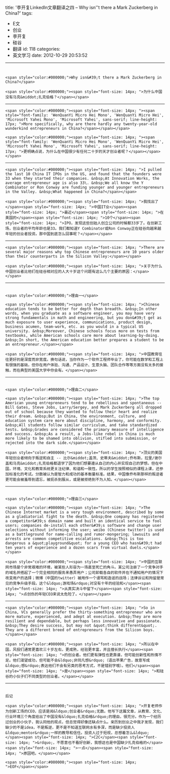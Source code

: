 title: '李开复LinkedIn文章翻译之四 – Why isn''t there a Mark Zuckerberg in China?'
tags:
  - E文
  - 创业
  - 李开复
  - 硅谷
  - 翻译
id: 118
categories:
  - 英文学习
date: 2012-10-29 20:53:52
---

# 
	<span style="color:#000000;">Why isn&#39;t there a Mark Zuckerberg in China?</span>

	<span style="color:#000000;"><span style="font-size: 14px; ">为什么中国没有马克&middot;扎克伯格？</span></span>

* * *

	<span style="color:#000000;"><span style="font-size: 14px; "><span style="font-family: 'WenQuanYi Micro Hei Mono', 'WenQuanYi Micro Hei', 'Microsoft Yahei Mono', 'Microsoft Yahei', sans-serif; line-height: 17px; ">More specifically, why are there hardly any twenty-year-old wunderkind entrepreneurs in China?</span></span></span>

	<span style="color:#000000;"><span style="font-size: 14px; "><span style="font-family: 'WenQuanYi Micro Hei Mono', 'WenQuanYi Micro Hei', 'Microsoft Yahei Mono', 'Microsoft Yahei', sans-serif; line-height: 17px; ">更明确点说，为什么在中国很少有任何二十岁的天才创业者呢？</span></span></span>

* * *

	<span style="color:#000000;"><span style="font-size: 14px; ">I pulled the last 10 China IT IPOs in the US, and found that the founders were 33 when they started their companies. &nbsp;At Innovation Works, the average entrepreneur age is also 33\. &nbsp;We all know the Y Combinator or Ron Conway are funding younger and younger entrepreneurs in the Valley. &nbsp;What happened in China?</span></span>

	<span style="color:#000000;"><span style="font-size: 14px; ">我找出了</span><span style="font-size: 14px; ">中国IT业</span><span style="font-size: 14px; ">最近</span><span style="font-size: 14px; ">在美国的</span><span style="font-size: 14px; ">10个</span><span style="font-size: 14px; ">IPO，发现这些创始人创立公司的时候都33岁了。在创新工场，创业者的平均年龄也是33。我们都知道Y Combinator或Ron Conway正在硅谷向越来越年轻的创业者投资。那中国到底怎么回事呢？</span></span>

* * *

	<span style="color:#000000;"><span style="font-size: 14px; ">There are several major reasons why top Chinese entrepreneurs are 10 years older than their counterparts in the Silicon Valley:</span></span>

	<span style="color:#000000;"><span style="font-size: 14px; ">关于为什么中国创业者比他们在硅谷相对应的人大十岁这个问题有这么几个主要的原因：</span></span>

* * *

## 
	<span style="color:#000000;">理由一</span>

	<span style="color:#000000;"><span style="font-size: 14px; ">Chinese education tends to be better for depth than breadth. &nbsp;In other words, when you graduate as a software engineer, you may have very strong fundamentals in math and engineering, but you don&#39;t get as much exposure to user experience, communications, product design, business acumen, team-work, etc. as you would in a typical US university. &nbsp;Moreover, Chinese schools focus more on tests from textbooks, while American schools care more about learning-by-doing. &nbsp;In short, the American education better prepares a student to be an entrepreneur.</span></span>

	<span style="color:#000000;"><span style="font-size: 14px; ">中国教育往往更好的是深度而非宽度。换句话说，当你作为一个软件工程师毕业了，你可能在数学和工程上有很强的基础，但你在用户体验、沟通、产品设计、生意头脑、团队合作等等方面没有太多的接触，而在典型的美国大学中你会有。</span></span>

* * *

## 
	<span style="color:#000000;">理由二</span>

	<span style="color:#000000;"><span style="font-size: 14px; ">The top American young entrepreneurs tend to be rebellious and spontaneous -- Bill Gates, Steve Jobs, Larry/Sergey, and Mark Zuckerberg all dropped out of school because they wanted to follow their heart and realize their dream. &nbsp;But in China, the environment, culture, and education system care more about discipline, harmony, and conformity. &nbsp;All students follow similar curriculum, and take standardized tests. &nbsp;Grades are considered the primary measure of intelligence and success. &nbsp;As a result, a Jobs-like rebel in China is much more likely to be shamed into oblivion, stifled into submission, or rejected into the dark side.</span></span>

	<span style="color:#000000;"><span style="font-size: 14px; ">顶尖的美国年轻创业者倾向于叛逆和自主 -- 比尔&middot;盖茨、史蒂夫&middot;乔布斯，拉里/谢尔盖和马克&middot;扎克伯格都退学了因为他们想要遵从自己的内心并实现自己的梦想。但在中国，环境、文化和教育系统更关注纪律、和谐和一致性。所以的学生按照相似的课程上课，还参加标准化的考试。分数被认为是智力和成功的基本衡量标准。结果，中国像乔布斯那样的叛逆者更可能会被羞辱到遗忘，被扼杀到服从，或是被拒绝到不为人知。</span></span>

* * *

## 
	<span style="color:#000000;">理由三</span>

	<span style="color:#000000;"><span style="font-size: 14px; ">The Chinese Internet market is a very tough environment, described by some as a gladiatorial fight to the death. &nbsp;One company has registered a competitor&#39;s domain name and built an identical service to fool users; companies de-install each other&#39;s software and change user selections without informing the user; weibo (Chinese twitter) is used as a battleground for name-calling and rumor-mongering; lawsuits and arrests are common competitive escalations. &nbsp;This is too dangerous a &quot;playground&quot; for a young CEO who hasn&#39;t had ten years of experience and a dozen scars from virtual duels.</span></span>

	<span style="color:#000000;"><span style="font-size: 14px; ">中国的互联网市场是个非常艰难的环境，被某些人形容为一场直至死亡的角斗。某公司注册了一个竞争对手的域名并搭起了一个完全相同的服务来愚弄用户；公司卸载各自的软件并在不通知用户的情况下改变用户的选择；微博（中国的twitter）被用作一个谩骂和造谣的战场；法律诉讼和拘留是常见的竞争升级手段。这个&ldquo;游戏场&rdquo;对没有十年的经验和</span><span style="font-size: 14px; ">从真实决斗中留下</span><span style="font-size: 14px; ">点创伤的年轻CEO来说太危险了。</span></span>

* * *

	<span style="color:#000000;"><span style="font-size: 14px; ">So in China, VCs generally prefer the thirty-something entrepreneur who are more mature, experienced, and adept at execution. &nbsp;They are more resilient and dependable, but perhaps less innovative and passionate. &nbsp;They desire success, but may not &quot;think different&quot;. They are a different breed of entrepreneurs from the Silicon boys.</span></span>

	<span style="color:#000000;"><span style="font-size: 14px; ">所以在中国，风投们通常更喜欢三十岁左右，更成熟，经验更丰富，并且擅长执行</span><span style="font-size: 14px; ">的创业者。他们更有弹性也更靠谱，但可能创新性和热情不足。他们渴望成功，但可能不会&ldquo;非同凡想&rdquo;（语出苹果广告，故意写成&ldquo;想&rdquo;表达他们不会有另类的思考方式，不是错别字哦）。他们</span><span style="font-size: 14px; ">是</span><span style="font-size: 14px; ">和硅谷的小伙子们不同类型的创业者。</span></span>

* * *

## 
	后记

	<span style="color:#000000;"><span style="font-size: 14px; ">开复老师作为创新工场的CEO，应该是阅&ldquo;创业者&rdquo;无数。他写下这篇文章，从教育、文化、行业环境三个角度给出了中国没有&ldquo;扎克伯格&rdquo;的理由，很充分。作为一个经历过创业的小伙子，我认同他的观点，但总觉得好像还缺点什么。亲历到创业之中我才发现，我们缺少的不是idea，不是叛逆，更不是不知道互联网水有多深，而是缺少投资人&ldquo;mentor&rdquo;一样的教导和信任。投资人过于短视，总想着怎么&ldquo;</span><span style="font-size: 14px; ">C2C</span><span style="font-size: 14px; ">&rdquo;，不愿意也不看好创新，我想这也是中国缺少扎克伯格的</span><span style="font-size: 14px; ">一点</span><span style="font-size: 14px; ">原因吧。</span></span>

	<span style="color:#000000;"><span style="font-size: 14px; ">EOF</span></span>